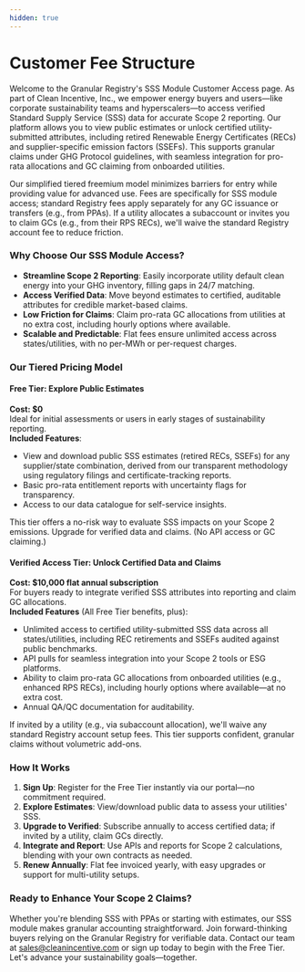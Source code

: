 ```yaml
---
hidden: true
---
```


# Customer Fee Structure

Welcome to the Granular Registry's SSS Module Customer Access page. As part of Clean Incentive, Inc., we empower energy buyers and users—like corporate sustainability teams and hyperscalers—to access verified Standard Supply Service (SSS) data for accurate Scope 2 reporting. Our platform allows you to view public estimates or unlock certified utility-submitted attributes, including retired Renewable Energy Certificates (RECs) and supplier-specific emission factors (SSEFs). This supports granular claims under GHG Protocol guidelines, with seamless integration for pro-rata allocations and GC claiming from onboarded utilities.

Our simplified tiered freemium model minimizes barriers for entry while providing value for advanced use. Fees are specifically for SSS module access; standard Registry fees apply separately for any GC issuance or transfers (e.g., from PPAs). If a utility allocates a subaccount or invites you to claim GCs (e.g., from their RPS RECs), we'll waive the standard Registry account fee to reduce friction.

### Why Choose Our SSS Module Access?

* **Streamline Scope 2 Reporting**: Easily incorporate utility default clean energy into your GHG inventory, filling gaps in 24/7 matching.
* **Access Verified Data**: Move beyond estimates to certified, auditable attributes for credible market-based claims.
* **Low Friction for Claims**: Claim pro-rata GC allocations from utilities at no extra cost, including hourly options where available.
* **Scalable and Predictable**: Flat fees ensure unlimited access across states/utilities, with no per-MWh or per-request charges.

### Our Tiered Pricing Model

#### Free Tier: Explore Public Estimates

**Cost: $0**\
Ideal for initial assessments or users in early stages of sustainability reporting.\
**Included Features**:

* View and download public SSS estimates (retired RECs, SSEFs) for any supplier/state combination, derived from our transparent methodology using regulatory filings and certificate-tracking reports.
* Basic pro-rata entitlement reports with uncertainty flags for transparency.
* Access to our data catalogue for self-service insights.

This tier offers a no-risk way to evaluate SSS impacts on your Scope 2 emissions. Upgrade for verified data and claims. (No API access or GC claiming.)

#### Verified Access Tier: Unlock Certified Data and Claims

**Cost: $10,000 flat annual subscription**\
For buyers ready to integrate verified SSS attributes into reporting and claim GC allocations.\
**Included Features** (All Free Tier benefits, plus):

* Unlimited access to certified utility-submitted SSS data across all states/utilities, including REC retirements and SSEFs audited against public benchmarks.
* API pulls for seamless integration into your Scope 2 tools or ESG platforms.
* Ability to claim pro-rata GC allocations from onboarded utilities (e.g., enhanced RPS RECs), including hourly options where available—at no extra cost.
* Annual QA/QC documentation for auditability.

If invited by a utility (e.g., via subaccount allocation), we'll waive any standard Registry account setup fees. This tier supports confident, granular claims without volumetric add-ons.

### How It Works

1. **Sign Up**: Register for the Free Tier instantly via our portal—no commitment required.
2. **Explore Estimates**: View/download public data to assess your utilities' SSS.
3. **Upgrade to Verified**: Subscribe annually to access certified data; if invited by a utility, claim GCs directly.
4. **Integrate and Report**: Use APIs and reports for Scope 2 calculations, blending with your own contracts as needed.
5. **Renew Annually**: Flat fee invoiced yearly, with easy upgrades or support for multi-utility setups.

### Ready to Enhance Your Scope 2 Claims?

Whether you're blending SSS with PPAs or starting with estimates, our SSS module makes granular accounting straightforward. Join forward-thinking buyers relying on the Granular Registry for verifiable data. Contact our team at [sales@cleanincentive.com](mailto:sales@cleanincentive.com) or sign up today to begin with the Free Tier. Let's advance your sustainability goals—together.
